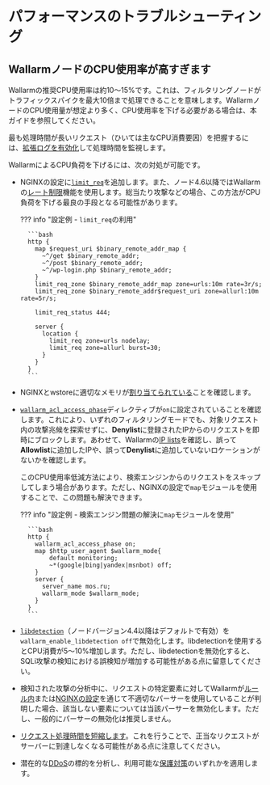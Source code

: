 # パフォーマンスのトラブルシューティング

## WallarmノードのCPU使用率が高すぎます

Wallarmの推奨CPU使用率は約10～15%です。これは、フィルタリングノードがトラフィックスパイクを最大10倍まで処理できることを意味します。WallarmノードのCPU使用量が想定より多く、CPU使用率を下げる必要がある場合は、本ガイドを参照してください。

最も処理時間が長いリクエスト（ひいては主なCPU消費要因）を把握するには、[拡張ログを有効化](../admin-en/configure-logging.md#configuring-extended-logging-for-the-nginxbased-filter-node)して処理時間を監視します。

WallarmによるCPU負荷を下げるには、次の対処が可能です。

* NGINXの設定に[`limit_req`](http://nginx.org/en/docs/http/ngx_http_limit_req_module.html)を追加します。また、ノード4.6以降ではWallarmの[レート制限](../user-guides/rules/rate-limiting.md)機能を使用します。総当たり攻撃などの場合、この方法がCPU負荷を下げる最良の手段となる可能性があります。

    ??? info "設定例 - `limit_req`の利用"

        ```bash
        http {
          map $request_uri $binary_remote_addr_map {
            ~^/get $binary_remote_addr;
            ~^/post $binary_remote_addr;
            ~^/wp-login.php $binary_remote_addr;
          }
          limit_req_zone $binary_remote_addr_map zone=urls:10m rate=3r/s;
          limit_req_zone $binary_remote_addr$request_uri zone=allurl:10m rate=5r/s;

          limit_req_status 444;

          server {
            location {
              limit_req zone=urls nodelay;
              limit_req zone=allurl burst=30;
            }
          }
        }        
        ```

* NGINXとwstoreに適切なメモリが[割り当てられている](../admin-en/configuration-guides/allocate-resources-for-node.md)ことを確認します。
* [`wallarm_acl_access_phase`](../admin-en/configure-parameters-en.md#wallarm_acl_access_phase)ディレクティブが`on`に設定されていることを確認します。これにより、いずれのフィルタリングモードでも、対象リクエスト内の攻撃兆候を探索せずに、**Denylist**に登録されたIPからのリクエストを即時にブロックします。あわせて、Wallarmの[IP lists](../user-guides/ip-lists/overview.md)を確認し、誤って**Allowlist**に追加したIPや、誤って**Denylist**に追加していないロケーションがないかを確認します。

    このCPU使用率低減方法により、検索エンジンからのリクエストをスキップしてしまう場合があります。ただし、NGINXの設定で`map`モジュールを使用することで、この問題も解決できます。

    ??? info "設定例 - 検索エンジン問題の解決に`map`モジュールを使用"

        ```bash
        http {
          wallarm_acl_access_phase on;
          map $http_user_agent $wallarm_mode{
        	  default monitoring;
        	  ~*(google|bing|yandex|msnbot) off;
          }
          server {
            server_name mos.ru;
            wallarm_mode $wallarm_mode;
          }
        }
        ```

* [`libdetection`](../about-wallarm/protecting-against-attacks.md#basic-set-of-detectors)（ノードバージョン4.4以降はデフォルトで有効）を`wallarm_enable_libdetection off`で無効化します。libdetectionを使用するとCPU消費が5～10%増加します。ただし、libdetectionを無効化すると、SQLi攻撃の検知における誤検知が増加する可能性がある点に留意してください。
* 検知された攻撃の分析中に、リクエストの特定要素に対してWallarmが[ルール内](../user-guides/rules/request-processing.md#managing-parsers)または[NGINXの設定](../admin-en/configure-parameters-en.md#wallarm_parser_disable)を通じて不適切なパーサーを使用していることが判明した場合、該当しない要素については当該パーサーを無効化します。ただし、一般的にパーサーの無効化は推奨しません。
* [リクエスト処理時間を短縮します](../user-guides/rules/configure-overlimit-res-detection.md)。これを行うことで、正当なリクエストがサーバーに到達しなくなる可能性がある点に注意してください。
* 潜在的な[DDoS](../admin-en/configuration-guides/protecting-against-ddos.md)の標的を分析し、利用可能な[保護対策](../admin-en/configuration-guides/protecting-against-ddos.md#l7-ddos-protection-with-wallarm)のいずれかを適用します。